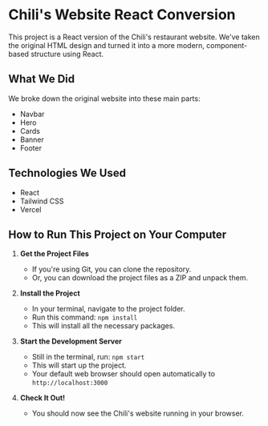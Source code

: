 # Chili's Website React Conversion

This project is a React version of the Chili's restaurant website. We've taken the original HTML design and turned it into a more modern, component-based structure using React.

## What We Did

We broke down the original website into these main parts:

- Navbar 
- Hero 
- Cards 
- Banner 
- Footer 

## Technologies We Used

- React
- Tailwind CSS
- Vercel

## How to Run This Project on Your Computer

1. **Get the Project Files**
   - If you're using Git, you can clone the repository.
   - Or, you can download the project files as a ZIP and unpack them.

2. **Install the Project**
   - In your terminal, navigate to the project folder.
   - Run this command: `npm install`
   - This will install all the necessary packages.

4. **Start the Development Server**
   - Still in the terminal, run: `npm start`
   - This will start up the project.
   - Your default web browser should open automatically to `http://localhost:3000`

5. **Check It Out!**
   - You should now see the Chili's website running in your browser.